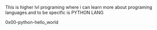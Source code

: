 This is higher lvl programing where i can learn more about programing languages.and to be specific is PYTHON LANG 

0x00-python-hello_world
